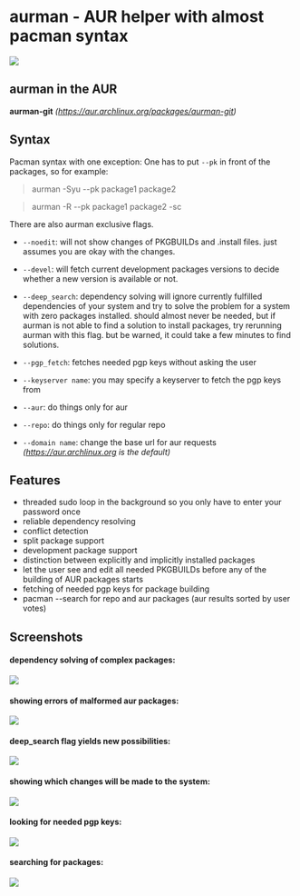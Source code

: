 # aurman - AUR helper with almost pacman syntax

![](https://travis-ci.org/polygamma/aurman.svg?branch=master)

## aurman in the AUR

**aurman-git** *(https://aur.archlinux.org/packages/aurman-git)*

## Syntax
Pacman syntax with one exception: One has to put `--pk` in front of the packages,
so for example:

> aurman -Syu --pk package1 package2

> aurman -R --pk package1 package2 -sc

There are also aurman exclusive flags.

- `--noedit`: will not show changes of PKGBUILDs and .install files. just assumes you are okay with the changes.

- `--devel`: will fetch current development packages versions to decide whether a new version is available or not.

- `--deep_search`: dependency solving will ignore currently fulfilled dependencies of your system and try to solve the problem for a system with zero packages installed.
should almost never be needed, but if aurman is not able to find a solution to install packages, try rerunning aurman with this flag.
but be warned, it could take a few minutes to find solutions.

- `--pgp_fetch`: fetches needed pgp keys without asking the user

- `--keyserver name`: you may specify a keyserver to fetch the pgp keys from

- `--aur`: do things only for aur

- `--repo`: do things only for regular repo

- `--domain name`: change the base url for aur requests *(https://aur.archlinux.org is the default)*

## Features

  - threaded sudo loop in the background so you only have to enter your password once
  - reliable dependency resolving
  - conflict detection
  - split package support
  - development package support
  - distinction between explicitly and implicitly installed packages
  - let the user see and edit all needed PKGBUILDs before any of the building of AUR packages starts
  - fetching of needed pgp keys for package building
  - pacman --search for repo and aur packages (aur results sorted by user votes)

## Screenshots

#### dependency solving of complex packages:
![](https://user-images.githubusercontent.com/20651500/36606841-2c28de78-18c5-11e8-8df7-c123536121db.png)

#### showing errors of malformed aur packages:
![](https://user-images.githubusercontent.com/20651500/36606912-593c8c52-18c5-11e8-85f2-d38895c60e70.png)

#### deep_search flag yields new possibilities:
![](https://user-images.githubusercontent.com/20651500/36607016-aa9736e2-18c5-11e8-9684-59a4f3352746.png)

#### showing which changes will be made to the system:
![](https://user-images.githubusercontent.com/20651500/36607080-def95582-18c5-11e8-9030-df28efc2d180.png)

#### looking for needed pgp keys:
![](https://user-images.githubusercontent.com/20651500/36630164-32ba902c-1962-11e8-9cd5-044785660f21.png)

#### searching for packages:
![](https://user-images.githubusercontent.com/20651500/36643259-249bbccc-1a49-11e8-9fd6-aa752bc5b5ad.png)
